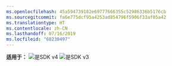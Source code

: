 ```yaml
---
ms.openlocfilehash: 45a594739182e69777666355c52986336b5176cb
ms.sourcegitcommit: fa6e775dcf95a4253ad854796f5906f33af05a42
ms.translationtype: HT
ms.contentlocale: zh-CN
ms.lasthandoff: 07/16/2019
ms.locfileid: "68230497"
---
```

<Token>**适用于：** ![是](../media/yes.png)SDK v4 ![是](../media/yes.png)SDK v3 </Token>

